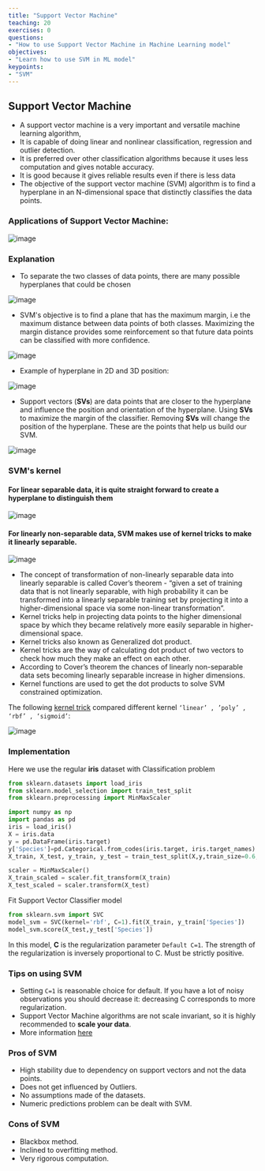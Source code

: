 ```yaml
---
title: "Support Vector Machine"
teaching: 20
exercises: 0
questions:
- "How to use Support Vector Machine in Machine Learning model"
objectives:
- "Learn how to use SVM in ML model"
keypoints:
- "SVM"
---
```


## Support Vector Machine
- A support vector machine is a very important and versatile machine learning algorithm, 
- It is capable of doing linear and nonlinear classification, regression and outlier detection. 
- It is preferred over other classification algorithms because it uses less computation and gives notable accuracy. 
- It is good because it gives reliable results even if there is less data
- The objective of the support vector machine (SVM) algorithm is to find a hyperplane in an N-dimensional space that distinctly classifies the data points.

### Applications of Support Vector Machine:
![image](https://user-images.githubusercontent.com/43855029/114576381-1394da00-9c49-11eb-95b1-cff9d87c6029.png)

### Explanation
- To separate the two classes of data points, there are many possible hyperplanes that could be chosen

![image](https://user-images.githubusercontent.com/43855029/114577032-af264a80-9c49-11eb-8e6c-b45120743f0d.png)

- SVM's objective is to find a plane that has the maximum margin, i.e the maximum distance between data points of both classes.
Maximizing the margin distance provides some reinforcement so that future data points can be classified with more confidence.

![image](https://user-images.githubusercontent.com/43855029/114576981-a2a1f200-9c49-11eb-9921-b0bff879c97e.png)

- Example of hyperplane in 2D and 3D position:

![image](https://user-images.githubusercontent.com/43855029/114577340-eac11480-9c49-11eb-8ff9-4aa3e61b1c86.png)

- Support vectors (**SVs**) are data points that are closer to the hyperplane and influence the position and orientation of the hyperplane.
Using **SVs** to maximize the margin of the classifier.
Removing **SVs** will change the position of the hyperplane. These are the points that help us build our SVM.

![image](https://user-images.githubusercontent.com/43855029/114577489-09271000-9c4a-11eb-8b4a-b7837463288f.png)


### SVM's kernel
#### For linear separable data, it is quite straight forward to create a hyperplane to distinguish them
![image](https://user-images.githubusercontent.com/43855029/115606536-d0beac00-a2b1-11eb-9ba7-18dbc1c7ff28.png)

#### For linearly non-separable data, SVM makes use of kernel tricks to make it linearly separable.
![image](https://user-images.githubusercontent.com/43855029/115606589-e3d17c00-a2b1-11eb-98a2-aebd6417eaf6.png)

- The concept of transformation of non-linearly separable data into linearly separable is called Cover’s theorem - “given a set of training data that is not linearly separable, with high probability it can be transformed into a linearly separable training set by projecting it into a higher-dimensional space via some non-linear transformation”.
- Kernel tricks help in projecting data points to the higher dimensional space by which they became relatively more easily separable in higher-dimensional space.
- Kernel tricks also known as Generalized dot product. 
- Kernel tricks are the way of calculating dot product of two vectors to check how much they make an effect on each other.
- According to Cover’s theorem the chances of linearly non-separable data sets becoming linearly separable increase in higher dimensions.
- Kernel functions are used to get the dot products to solve SVM constrained optimization.

The following [kernel trick](https://gist.github.com/WittmannF/60680723ed8dd0cb993051a7448f7805) compared different kernel `‘linear’ , ’poly’ , ‘rbf’ , ‘sigmoid’`:

![image](https://user-images.githubusercontent.com/43855029/115606803-2d21cb80-a2b2-11eb-9421-64642195fa5a.png)


### Implementation
Here we use the regular **iris** dataset with Classification problem

```python
from sklearn.datasets import load_iris
from sklearn.model_selection import train_test_split
from sklearn.preprocessing import MinMaxScaler

import numpy as np
import pandas as pd
iris = load_iris()
X = iris.data
y = pd.DataFrame(iris.target)
y['Species']=pd.Categorical.from_codes(iris.target, iris.target_names)
X_train, X_test, y_train, y_test = train_test_split(X,y,train_size=0.6,random_state=123)

scaler = MinMaxScaler()
X_train_scaled = scaler.fit_transform(X_train)
X_test_scaled = scaler.transform(X_test)
```

Fit Support Vector Classifier model
```python
from sklearn.svm import SVC
model_svm = SVC(kernel='rbf', C=1).fit(X_train, y_train['Species'])
model_svm.score(X_test,y_test['Species'])
```
In this model, **C** is the regularization parameter `Default C=1`. The strength of the regularization is inversely proportional to C. Must be strictly positive.

### Tips on using SVM
- Setting `C=1` is reasonable choice for default. If you have a lot of noisy observations you should decrease it: decreasing C corresponds to more regularization.
- Support Vector Machine algorithms are not scale invariant, so it is highly recommended to **scale your data**. 
- More information [here](https://scikit-learn.org/stable/modules/svm.html#tips-on-practical-use)

### Pros of SVM
- High stability due to dependency on support vectors and not the data points.
- Does not get influenced by Outliers. 
- No assumptions made of the datasets.
- Numeric predictions problem can be dealt with SVM.

### Cons of SVM
- Blackbox method.
- Inclined to overfitting method.
- Very rigorous computation.
